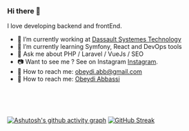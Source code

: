 ### Hi there 👋

<!--
**obnux/obnux** is a ✨ _special_ ✨ repository because its `README.md` (this file) appears on your GitHub profile.

Here are some ideas to get you started:
-->
I love developing backend and frontEnd.

- 🔭 I’m currently working at [Dassault Systemes Technology](https://www.dassault.fr/subsidiaries/dassault-systemes)
- 🌱 I’m currently learning Symfony, React and DevOps tools
- 💬 Ask me about PHP / Laravel / VueJs / SEO
- :camera: Want to see me ? See on Instagram [Instagram](https://www.instagram.com/obnux/).
- :e-mail: How to reach me: obeydi.abb@gmail.com
- :link: How to reach me: [Obeydi Abbassi](https://obeydi-abbassi.me/)

<br/>
<br/>
<br/>

[![Ashutosh's github activity graph](https://activity-graph.herokuapp.com/graph?username=obnux&bg_color=fdf6ed&color=0a07c0&line=f5d400&point=4d61b3&area=true&hide_border=true)](https://github.com/ashutosh00710/github-readme-activity-graph)
[![GitHub Streak](https://github-readme-streak-stats.herokuapp.com?user=obnux&theme=vue&date_format=M%20j%5B%2C%20Y%5D)](https://git.io/streak-stats)
